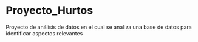 # Proyecto_Hurtos
Proyecto de análisis de datos en el cual se analiza una base de datos para identificar aspectos relevantes

